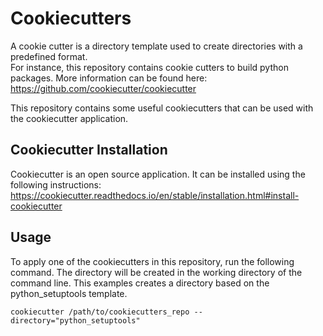 # Cookiecutters

A cookie cutter is a directory template used to create directories with a predefined format.  
For instance, this repository contains cookie cutters to build python packages.
More information can be found here: https://github.com/cookiecutter/cookiecutter

This repository contains some useful cookiecutters that can be used with the cookiecutter application.

## Cookiecutter Installation
Cookiecutter is an open source application. It can be installed using the following instructions:
https://cookiecutter.readthedocs.io/en/stable/installation.html#install-cookiecutter

## Usage

To apply one of the cookiecutters in this repository, run the following command. The directory will be created
in the working directory of the command line. This examples creates a directory based on the python_setuptools template.

```
cookiecutter /path/to/cookiecutters_repo --directory="python_setuptools"
```
